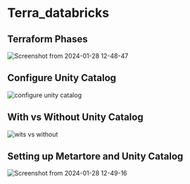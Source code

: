 # Terra_databricks


## Terraform Phases
![Screenshot from 2024-01-28 12-48-47](https://github.com/Ankit-Kumar-99/Terra_databricks/assets/101041223/df6e84d7-4aa7-4399-9a38-6ace0bd25a75)


## Configure Unity Catalog
![configure unity catalog](https://github.com/Ankit-Kumar-99/Terra_databricks/assets/101041223/0bb73da2-64ce-4114-bb37-61f33ced9e3e)


## With vs Without Unity Catalog
![wits vs  without ](https://github.com/Ankit-Kumar-99/Terra_databricks/assets/101041223/bef9cf06-a470-4f2b-b26c-273004c7cadc)

## Setting up Metartore and Unity Catalog
![Screenshot from 2024-01-28 12-49-16](https://github.com/Ankit-Kumar-99/Terra_databricks/assets/101041223/e9494458-6cab-4ceb-bca5-467c24736f3a)
